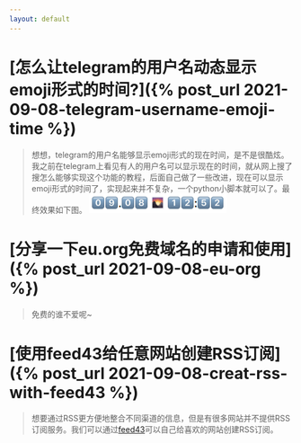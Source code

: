 ```yaml
---
layout: default
---
```



# [怎么让telegram的用户名动态显示emoji形式的时间?]({% post_url 2021-09-08-telegram-username-emoji-time %})

>想想，telegram的用户名能够显示emoji形式的现在时间，是不是很酷炫。我之前在telegram上看见有人的用户名可以显示现在的时间，就从网上搜了搜怎么能够实现这个功能的教程，后面自己做了一些改进，现在可以显示emoji形式的时间了，实现起来并不复杂，一个python小脚本就可以了。最终效果如下图。
>![username_with_emoji_time](/assets/img/2021-09-08-telegram-username-emoji-time/1.png)

# [分享一下eu.org免费域名的申请和使用]({% post_url 2021-09-08-eu-org %})

>免费的谁不爱呢~

# [使用feed43给任意网站创建RSS订阅]({% post_url 2021-09-08-creat-rss-with-feed43 %})

>想要通过RSS更方便地整合不同渠道的信息，但是有很多网站并不提供RSS订阅服务。我们可以通过[feed43](https://feed43.com)可以自己给喜欢的网站创建RSS订阅。